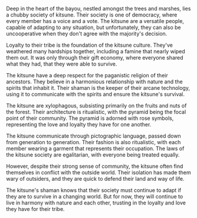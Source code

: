 Deep in the heart of the bayou, nestled amongst the trees and marshes, lies a chubby society of kitsune. Their society is one of democracy, where every member has a voice and a vote. The kitsune are a versatile people, capable of adapting to any situation, but unfortunately, they can also be uncooperative when they don't agree with the majority's decision.

Loyalty to their tribe is the foundation of the kitsune culture. They've weathered many hardships together, including a famine that nearly wiped them out. It was only through their gift economy, where everyone shared what they had, that they were able to survive.

The kitsune have a deep respect for the paganistic religion of their ancestors. They believe in a harmonious relationship with nature and the spirits that inhabit it. Their shaman is the keeper of their arcane technology, using it to communicate with the spirits and ensure the kitsune's survival.

The kitsune are xylophagous, subsisting primarily on the fruits and nuts of the forest. Their architecture is ritualistic, with the pyramid being the focal point of their community. The pyramid is adorned with rose symbols, representing the love and loyalty they have for one another.

The kitsune communicate through pictographic language, passed down from generation to generation. Their fashion is also ritualistic, with each member wearing a garment that represents their occupation. The laws of the kitsune society are egalitarian, with everyone being treated equally.

However, despite their strong sense of community, the kitsune often find themselves in conflict with the outside world. Their isolation has made them wary of outsiders, and they are quick to defend their land and way of life.

The kitsune's shaman knows that their society must continue to adapt if they are to survive in a changing world. But for now, they will continue to live in harmony with nature and each other, trusting in the loyalty and love they have for their tribe.